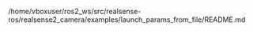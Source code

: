 /home/vboxuser/ros2_ws/src/realsense-ros/realsense2_camera/examples/launch_params_from_file/README.md